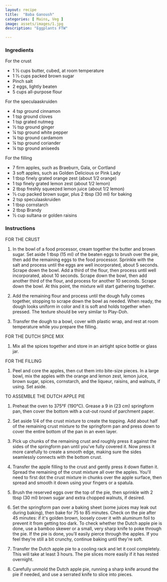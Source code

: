 ```yaml
---
layout: recipe
title:  "Baba Ganoush"
categories: [ Mains, Veg ]
image: assets/images/1.jpg
description: "Eggplants FTW"

---
```


### Ingredients

For the crust
- 1 ½ cups butter, cubed, at room temperature
- 1 ⅓ cups packed brown sugar
- Pinch salt
- 2 eggs, lightly beaten
- 5 cups all-purpose flour

For the speculaaskruiden
- 4 tsp ground cinnamon
- 1 tsp ground cloves
- 1 tsp grated nutmeg
- ½ tsp ground ginger
- ¼ tsp ground white pepper
- ¼ tsp ground cardamom
- ¼ tsp ground coriander
- ¼ tsp ground aniseeds

For the filling
- 7 firm apples, such as Braeburn, Gala, or Cortland
- 3 soft apples, such as Golden Delicious or Pink Lady
- 1 tbsp finely grated orange zest (about 1/2 orange)
- 1 tsp finely grated lemon zest (about 1/2 lemon)
- 2 tbsp freshly squeezed lemon juice (about 1/2 lemon)
- ⅓ cup packed brown sugar, plus 2 tbsp (30 ml) for baking
- 2 tsp speculaaskruiden
- 1 tbsp cornstarch
- 2 tbsp Brandy
- ½ cup sultana or golden raisins

### Instructions

FOR THE CRUST

1. In the bowl of a food processor, cream together the butter and brown sugar. Set aside 1 tbsp (15 ml) of the beaten eggs to brush over the pie, then add the remaining eggs to the food processor. Sprinkle with the salt and process until the eggs are well incorporated, about 5 seconds. Scrape down the bowl. Add a third of the flour, then process until well incorporated, about 10 seconds. Scrape down the bowl, then add another third of the flour, and process for another 10 seconds. Scrape down the bowl. At this point, the mixture will start gathering together.

2. Add the remaining flour and process until the dough fully comes together, stopping to scrape down the bowl as needed. When ready, the dough looks uniform in color and it is soft and holds together when pressed. The texture should be very similar to Play-Doh.

3. Transfer the dough to a bowl, cover with plastic wrap, and rest at room temperature while you prepare the filling.

FOR THE DUTCH SPICE MIX

1. Mix all the spices together and store in an airtight spice bottle or glass jar.

FOR THE FILLING

1. Peel and core the apples, then cut them into bite-size pieces. In a large bowl, mix the apples with the orange and lemon zest, lemon juice, brown sugar, spices, cornstarch, and the liqueur, raisins, and walnuts, if using. Set aside.

TO ASSEMBLE THE DUTCH APPLE PIE

1. Preheat the oven to 375°F (190°C). Grease a 9 in (23 cm) springform pan, then cover the bottom with a cut-out round of parchment paper.

2. Set aside 1/4 of the crust mixture to create the topping. Add about half of the remaining crust mixture to the springform pan and press down to cover the entire bottom of the pan in an even layer.

3. Pick up chunks of the remaining crust and roughly press it against the sides of the springform pan until you've fully covered it. Now press it more carefully to create a smooth edge, making sure the sides seamlessly connects with the bottom crust.

4. Transfer the apple filling to the crust and gently press it down flatten it. Spread the remaining of the crust mixture all over the apples. You'll need to first dot the crust mixture in chunks over the apple surface, then spread and smooth it down using your fingers or a spatula.

5. Brush the reserved eggs over the top of the pie, then sprinkle with 2 tbsp (30 ml) brown sugar and extra chopped walnuts, if desired.

6. Set the springform pan over a baking sheet (some juices may leak out during baking), then bake for 75 to 85 minutes. Check on the pie after 45 minutes: if it's golden brown, loosely cover it with aluminum foil to prevent it from getting too dark. To check whether the Dutch apple pie is done, use a bamboo skewer or a small, very sharp knife to poke through the pie. If the pie is done, you’ll easily pierce through the apples. If you feel they’re still a bit crunchy, continue baking until they're soft.

7. Transfer the Dutch apple pie to a cooling rack and let it cool completely. This will take at least 3 hours. The pie slices more easily if it has rested overnight.

8. Carefully unmold the Dutch apple pie, running a sharp knife around the pie if needed, and use a serrated knife to slice into pieces.